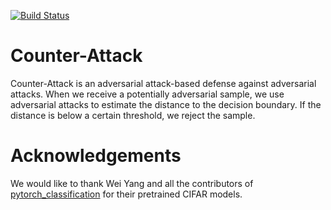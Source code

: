 [![Build Status](https://travis-ci.com/samuelemarro/counter-attacks.png?branch=master)](https://travis-ci.com/samuelemarro/anti-attacks)
# Counter-Attack

Counter-Attack is an adversarial attack-based defense against adversarial attacks. When we receive a potentially adversarial sample, we use adversarial attacks to estimate the distance to the decision boundary. If the distance is below a certain threshold, we reject the sample.

# Acknowledgements

We would like to thank Wei Yang and all the contributors of [pytorch_classification](https://github.com/bearpaw/pytorch-classification) for their pretrained CIFAR models.
